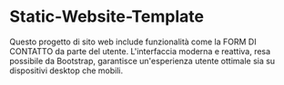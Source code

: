 # Static-Website-Template
Questo progetto di sito web include funzionalità come la FORM DI CONTATTO da parte del utente. L'interfaccia moderna e reattiva, resa possibile da Bootstrap, garantisce un'esperienza utente ottimale sia su dispositivi desktop che mobili.
